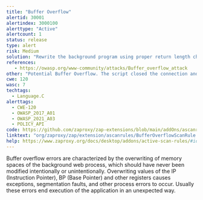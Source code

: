 ```yaml
---
title: "Buffer Overflow"
alertid: 30001
alertindex: 3000100
alerttype: "Active"
alertcount: 1
status: release
type: alert
risk: Medium
solution: "Rewrite the background program using proper return length checking. This will require a recompile of the background executable."
references:
   - https://owasp.org/www-community/attacks/Buffer_overflow_attack
other: "Potential Buffer Overflow. The script closed the connection and threw a 500 Internal Server Error."
cwe: 120
wasc: 7
techtags: 
  - Language.C
alerttags: 
  - CWE-120
  - OWASP_2017_A01
  - OWASP_2021_A03
  - POLICY_API
code: https://github.com/zaproxy/zap-extensions/blob/main/addOns/ascanrules/src/main/java/org/zaproxy/zap/extension/ascanrules/BufferOverflowScanRule.java
linktext: "org/zaproxy/zap/extension/ascanrules/BufferOverflowScanRule.java"
help: https://www.zaproxy.org/docs/desktop/addons/active-scan-rules/#id-30001
---
```

Buffer overflow errors are characterized by the overwriting of memory spaces of the background web process, which should have never been modified intentionally or unintentionally. Overwriting values of the IP (Instruction Pointer), BP (Base Pointer) and other registers causes exceptions, segmentation faults, and other process errors to occur. Usually these errors end execution of the application in an unexpected way.
